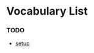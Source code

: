 # Vocabulary List

### TODO
- [setup](https://testdriven.io/blog/dockerizing-flask-with-postgres-gunicorn-and-nginx/)